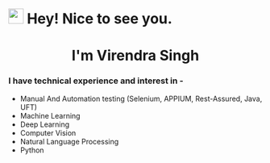 <h1><img src="https://emojis.slackmojis.com/emojis/images/1531849430/4246/blob-sunglasses.gif?1531849430" width="30"/> Hey! Nice to see you.</h1>
<h1 align="center">I'm Virendra Singh</h1>

### I have technical experience and interest in -
* Manual And Automation testing (Selenium, APPIUM, Rest-Assured, Java, UFT)
* Machine Learning
* Deep Learning
* Computer Vision 
* Natural Language Processing 
* Python
